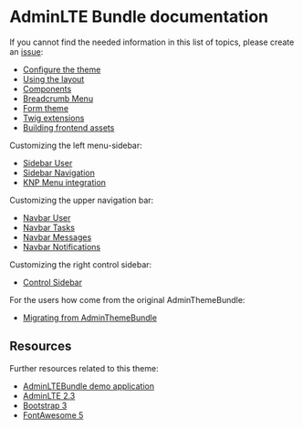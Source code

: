# AdminLTE Bundle documentation

If you cannot find the needed information in this list of topics, please create an [issue](https://github.com/kevinpapst/AdminLTEBundle/issues):

* [Configure the theme](configurations.md)
* [Using the layout](layout.md)
* [Components](component_events.md)
* [Breadcrumb Menu](breadcrumbs.md)
* [Form theme](form_theme.md)
* [Twig extensions](twig_widgets.md)
* [Building frontend assets](frontend_assets.md)

Customizing the left menu-sidebar:

* [Sidebar User](sidebar_user.md)
* [Sidebar Navigation](sidebar_navigation.md)
* [KNP Menu integration](knp_menu.md) 

Customizing the upper navigation bar:

* [Navbar User](navbar_user.md)
* [Navbar Tasks](navbar_tasks.md)
* [Navbar Messages](navbar_messages.md)
* [Navbar Notifications](navbar_notifications.md)

Customizing the right control sidebar:

* [Control Sidebar](control_sidebar.md)

For the users how come from the original AdminThemeBundle:

* [Migrating from AdminThemeBundle](migration_guide.md)

## Resources

Further resources related to this theme:

* [AdminLTEBundle demo application](https://github.com/kevinpapst/AdminLTEBundle-Demo)
* [AdminLTE 2.3](https://adminlte.io/themes/AdminLTE/documentation/index.html)
* [Bootstrap 3](https://getbootstrap.com/docs/3.3/)
* [FontAwesome 5](https://fontawesome.com)